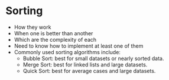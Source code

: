 # Sorting

- How they work
- When one is better than another
- Which are the complexity of each
- Need to know how to implement at least one of them
- Commonly used sorting algorithms include:
  - Bubble Sort: best for small datasets or nearly sorted data.
  - Merge Sort: best for linked lists and large datasets.
  - Quick Sort: best for average cases and large datasets.
